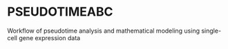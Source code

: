 # PSEUDOTIMEABC
Workflow of pseudotime analysis and mathematical modeling using single-cell gene expression data
